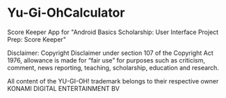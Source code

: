 # Yu-Gi-OhCalculator

Score Keeper App for "Android Basics Scholarship: User Interface Project Prep: Score Keeper"

Disclaimer: Copyright Disclaimer under section 107 of the Copyright Act 1976, allowance is made for “fair use” for purposes such as criticism, comment, news reporting, teaching, scholarship, education and research.

All content of the YU-GI-OH! trademark belongs to their respective owner KONAMI DIGITAL ENTERTAINMENT BV

